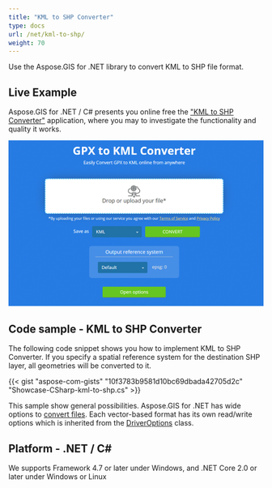 ```yaml
---
title: "KML to SHP Converter"
type: docs
url: /net/kml-to-shp/
weight: 70
---
```


Use the Aspose.GIS for .NET library to convert KML to SHP file format.

## **Live Example**

Aspose.GIS for .NET / C# presents you online free the ["KML to SHP Converter"](https://products.aspose.app/gis/conversion/kml-to-shp) application, where you may to investigate the functionality and quality it works.

![KML to SHP Converter App](conversion.png)

## **Code sample - KML to SHP Converter**

The following code snippet shows you how to implement KML to SHP Converter. If you specify a spatial reference system for the destination SHP layer, all geometries will be converted to it. 

{{< gist "aspose-com-gists" "10f3783b9581d10bc69dbada42705d2c" "Showcase-CSharp-kml-to-shp.cs" >}}

This sample show general possibilities. Aspose.GIS for .NET has wide options to [convert files](https://docs.aspose.com/gis/net/vector-layers/). Each vector-based format has its own read/write options which is inherited from the [DriverOptions](https://apireference.aspose.com/gis/net/aspose.gis/driveroptions) class.

## **Platform - .NET / C#**

We supports Framework 4.7 or later under Windows, and .NET Core 2.0 or later under Windows or Linux
